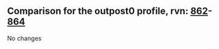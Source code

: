## Comparison for the outpost0 profile, rvn: [862](https://github.com/PRO100KatYT/FortniteProfileRevisions/tree/main/profiles/outpost0/862%20outpost0.json)-[864](https://github.com/PRO100KatYT/FortniteProfileRevisions/tree/main/profiles/outpost0/864%20outpost0.json)

No changes
